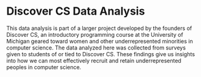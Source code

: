 # Discover CS Data Analysis

This data analysis is part of a larger project developed by the founders of Discover CS, an introductory programming course at the University of Michigan geared toward women and other underrepresented minorities in computer science. The data analyzed here was collected from surveys given to students of or tied to Discover CS. These findings give us insights into how we can most effectively recruit and retain underrepresented peoples in computer science.
